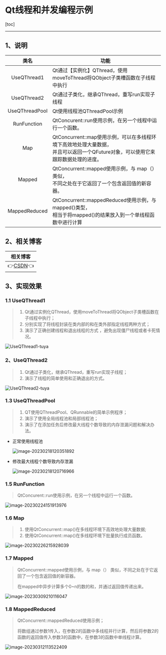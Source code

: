 # Qt线程和并发编程示例

[toc]

---

## 1、说明

|      类名      | 功能                                                         |
| :------------: | ------------------------------------------------------------ |
|  UseQThread1   | Qt通过【实例化】QThread，使用moveToThread将QObject子类槽函数在子线程中执行 |
|  UseQThread2   | Qt通过子类化，继承QThread，重写run实现子线程                 |
| UseQThreadPool | Qt使用线程池QThreadPool示例                                  |
|  RunFunction   | QtConcurent::run使用示例，在另一个线程中运行一个函数。       |
|      Map       | QtConcurrent::map使用示例，可以在多线程环境下高效地处理大量数据，<br>并且可以返回一个QFuture对象，可以使用它来跟踪数据处理的进度。 |
|     Mapped     | QtConcurrent::mapped使用示例，与 map（） 类似，<br/>不同之处在于它返回了一个包含返回值的新容器。 |
| MappedReduced  | QtConcurrent::mappedReduced使用示例，与mapped()类型，<br/>相当于将mapped()的结果放入到一个单线程函数中进行计算 |

 


## 2、相关博客

|                           相关博客                           |
| :----------------------------------------------------------: |
| 👉[CSDN]()👈 |




## 3、实现效果

### 1.1 UseQThread1

> 1. Qt通过实例化QThread，使用moveToThread将QObject子类槽函数在子线程中执行；
> 1. 分别实现了将线程封装在类内部的和在类外部指定线程两种方式；
> 1. 演示了正确创建线程和退出线程的方式   ，避免出现僵尸线程或者卡死情况。                

![UseQThread1-tuya](ConcurrentExamples.assets/UseQThread1-tuya.gif)



### 2、UseQThread2

> 1. Qt通过子类化，继承QThread，重写run实现子线程；
> 2. 演示了线程的简单使用和正确退出的方式。

![UseQThread2-tuya](ConcurrentExamples.assets/UseQThread2-tuya.gif)



### 1.3 UseQThreadPool

> 1. QT使用QThreadPool、QRunnable的简单示例程序；
> 2. 演示了使用全局线程池和局部线程池；               
> 3. 演示了在添加任务后修改最大线程个数导致的内存泄漏问题和解决办法。

* 正常使用线程池

  ![image-20230218120351892](ConcurrentExamples.assets/image-20230218120351892.png)

* 修改最大线程个数导致内存泄漏

  ![image-20230218120716966](ConcurrentExamples.assets/image-20230218120716966.png)



### 1.5 RunFunction

> QtConcurent::run使用示例，在另一个线程中运行一个函数。

![image-20230224151913976](ConcurrentExamples.assets/image-20230224151913976.png)



### 1.6 Map

> 1. 使用QtConcurrent::map()在多线程环境下高效地处理大量数据;
> 2. 使用QtConcurrent::map()在多线程环境下批量执行成员函数。

![image-20230226215928039](ConcurrentExamples.assets/image-20230226215928039.png)



### 1.7 Mapped

> QtConcurrent::mapped使用示例，与 map（） 类似，不同之处在于它返回了一个包含返回值的新容器。
>
> 在mapped中异步计算多个0~n的数的和，并通过返回值传递出来。

![image-20230309210116047](ConcurrentExamples.assets/image-20230309210116047.png)



### 1.8 MappedReduced

> QtConcurrent::mappedReduced使用示例；
>
> 将数组通过参数1传入，在参数2的函数中多线程并行计算，然后将参数2的函数的返回值传入参数3的函数中，在参数3的函数中单线程计算。

![image-20230312113522409](ConcurrentExamples.assets/image-20230312113522409.png)

